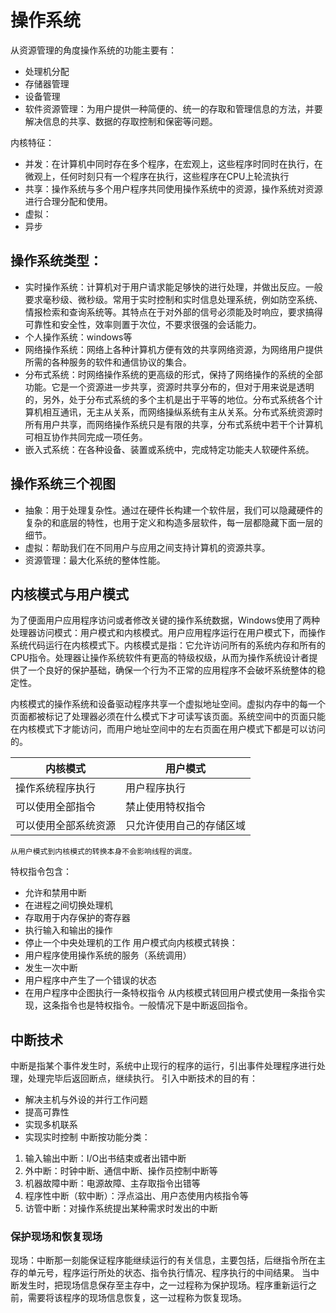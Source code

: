 # 操作系统

从资源管理的角度操作系统的功能主要有：
* 处理机分配
* 存储器管理
* 设备管理
* 软件资源管理：为用户提供一种简便的、统一的存取和管理信息的方法，并要解决信息的共享、数据的存取控制和保密等问题。

内核特征：
* 并发：在计算机中同时存在多个程序，在宏观上，这些程序时同时在执行，在微观上，任何时刻只有一个程序在执行，这些程序在CPU上轮流执行
* 共享：操作系统与多个用户程序共同使用操作系统中的资源，操作系统对资源进行合理分配和使用。
* 虚拟：
* 异步

## 操作系统类型：
* 实时操作系统：计算机对于用户请求能足够快的进行处理，并做出反应。一般要求毫秒级、微秒级。常用于实时控制和实时信息处理系统，例如防空系统、情报检索和查询系统等。其特点在于对外部的信号必须能及时响应，要求搞得可靠性和安全性，效率则置于次位，不要求很强的会话能力。
* 个人操作系统：windows等
* 网络操作系统：网络上各种计算机方便有效的共享网络资源，为网络用户提供所需的各种服务的软件和通信协议的集合。
* 分布式系统：时网络操作系统的更高级的形式，保持了网络操作的系统的全部功能。它是一个资源进一步共享，资源时共享分布的，但对于用来说是透明的，另外，处于分布式系统的多个主机是出于平等的地位。分布式系统各个计算机相互通讯，无主从关系，而网络操纵系统有主从关系。分布式系统资源时所有用户共享，而网络操作系统只是有限的共享，分布式系统中若干个计算机可相互协作共同完成一项任务。
* 嵌入式系统：在各种设备、装置或系统中，完成特定功能夫人软硬件系统。

## 操作系统三个视图

* 抽象：用于处理复杂性。通过在硬件长构建一个软件层，我们可以隐藏硬件的复杂的和底层的特性，也用于定义和构造多层软件，每一层都隐藏下面一层的细节。
* 虚拟：帮助我们在不同用户与应用之间支持计算机的资源共享。
* 资源管理：最大化系统的整体性能。

## 内核模式与用户模式
为了便面用户应用程序访问或者修改关键的操作系统数据，Windows使用了两种处理器访问模式：用户模式和内核模式。用户应用程序运行在用户模式下，而操作系统代码运行在内核模式下。内核模式是指：它允许访问所有的系统内存和所有的CPU指令。处理器让操作系统软件有更高的特级权级，从而为操作系统设计者提供了一个良好的保护基础，确保一个行为不正常的应用程序不会破坏系统整体的稳定性。

内核模式的操作系统和设备驱动程序共享一个虚拟地址空间。虚拟内存中的每一个页面都被标记了处理器必须在什么模式下才可读写该页面。系统空间中的页面只能在内核模式下才能访问，而用户地址空间中的左右页面在用户模式下都是可以访问的。

| 内核模式                         |                   用户模式 |
|--------------------------|------------------------------|
| 操作系统程序执行 | 用户程序执行 |
| 可以使用全部指令 | 禁止使用特权指令 |
| 可以使用全部系统资源 | 只允许使用自己的存储区域 |

```
从用户模式到内核模式的转换本身不会影响线程的调度。
```
特权指令包含：
* 允许和禁用中断
* 在进程之间切换处理机
* 存取用于内存保护的寄存器
* 执行输入和输出的操作
* 停止一个中央处理机的工作
用户模式向内核模式转换：
* 用户程序使用操作系统的服务（系统调用）
* 发生一次中断
* 用户程序中产生了一个错误的状态
* 在用户程序中企图执行一条特权指令
从内核模式转回用户模式使用一条指令实现，这条指令也是特权指令。一般情况下是中断返回指令。

## 中断技术
中断是指某个事件发生时，系统中止现行的程序的运行，引出事件处理程序进行处理，处理完毕后返回断点，继续执行。
引入中断技术的目的有：
* 解决主机与外设的并行工作问题
* 提高可靠性
* 实现多机联系
* 实现实时控制
中断按功能分类：
1. 输入输出中断：I/O出书结束或者出错中断
1. 外中断：时钟中断、通信中断、操作员控制中断等
1. 机器故障中断：电源故障、主存取指令出错等
1. 程序性中断（软中断）：浮点溢出、用户态使用内核指令等
1. 访管中断：对操作系统提出某种需求时发出的中断

### 保护现场和恢复现场
现场：中断那一刻能保证程序能继续运行的有关信息，主要包括，后继指令所在主存的单元号，程序运行所处的状态、指令执行情况、程序执行的中间结果。
当中断发生时，把现场信息保存至主存中，之一过程称为保护现场。程序重新运行之前，需要将该程序的现场信息恢复，这一过程称为恢复现场。